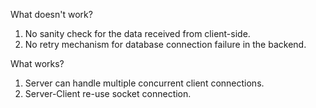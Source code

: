 What doesn't work?

1. No sanity check for the data received from client-side.
2. No retry mechanism for database connection failure in the backend.


What works?
1. Server can handle multiple concurrent client connections.
2. Server-Client re-use socket connection.
